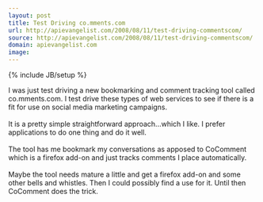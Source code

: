 ```yaml
---
layout: post
title: Test Driving co.mments.com
url: http://apievangelist.com/2008/08/11/test-driving-commentscom/
source: http://apievangelist.com/2008/08/11/test-driving-commentscom/
domain: apievangelist.com
image: 
---
```

{% include JB/setup %}<p>I was just test driving a new bookmarking and comment tracking tool called co.mments.com.  I test drive these types of web services to see if there is a fit for use on social media marketing campaigns.<br /><br />It is a pretty simple straightforward approach...which I like.  I prefer applications to do one thing and do it well.<br /><br />The tool has me bookmark my conversations as apposed to CoComment which is a firefox add-on and just tracks comments I place automatically.<br /><br />Maybe the tool needs mature a little and get a firefox add-on and some other bells and whistles.  Then I could possibly find a use for it.  Until then CoComment does the trick.</p>
